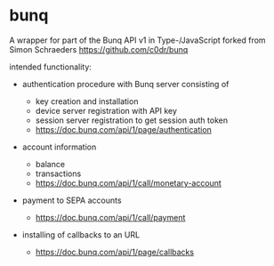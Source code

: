 # bunq

A wrapper for part of the Bunq API v1 in Type-/JavaScript forked from Simon Schraeders https://github.com/c0dr/bunq


intended functionality:

- authentication procedure with Bunq server consisting of
    - key creation and installation
    - device server registration with API key
    - session server registration to get session auth token
    - https://doc.bunq.com/api/1/page/authentication
    
    
- account information 
    - balance
    - transactions
    - https://doc.bunq.com/api/1/call/monetary-account
    
    
- payment to SEPA accounts
    - https://doc.bunq.com/api/1/call/payment


- installing of callbacks to an URL
    - https://doc.bunq.com/api/1/page/callbacks
    

